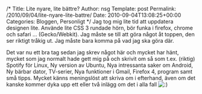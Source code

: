 /*
 Title: Lite nyare, lite bättre?
 Author: nsg
 Template: post
 Permalink: /2010/09/04/lite-nyare-lite-battre/
 Date: 2010-09-04T13:08:25+00:00
 Categories: Bloggen, Personligt
*/
Jag tog mig lite tid att uppdatera designen lite. Använde lite CSS 3 rundade hörn, bör funka i firefox, chrome och safari &#8230; (Gecko/Webkit). Jag måste se till att göra något åt toppen, den ser riktigt tråkig ut. Jag måste bara komma på vad jag ska göra där.

Det var nu ett bra tag sedan jag skrev något här och mycket har hänt, mycket som jag normalt hade gett mig på och skrivit om så som t.ex. (riktig) Spotify för Linux, Ny version av Ubuntu, Nya intressanta saker om Android, Ny bärbar dator, TV-serier, Nya funktioner i Gmail, Firefox 4, program samt små tipps. Mycket känns meningslöst att skriva om i efterhand, även om det kanske kommer dyka upp ett eller två inlägg om det i alla fall <img src="http://nsg.cc/wp-includes/images/smilies/icon_smile.gif" alt=":)" class="wp-smiley" /> 

<small></small>
